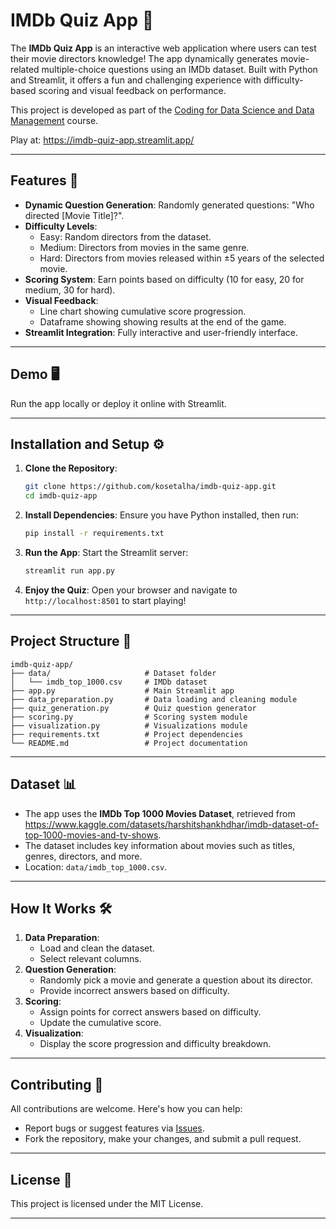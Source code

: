 
# IMDb Quiz App 🎥

The **IMDb Quiz App** is an interactive web application where users can test their movie directors knowledge! The app dynamically generates movie-related multiple-choice questions using an IMDb dataset. Built with Python and Streamlit, it offers a fun and challenging experience with difficulty-based scoring and visual feedback on performance.

This project is developed as part of the [Coding for Data Science and Data Management](https://www.unimi.it/en/education/degree-programme-courses/2025/coding-data-science-and-data-management) course.

Play at: https://imdb-quiz-app.streamlit.app/

---

## Features 🚀

- **Dynamic Question Generation**: Randomly generated questions: "Who directed [Movie Title]?".
- **Difficulty Levels**:
  - Easy: Random directors from the dataset.
  - Medium: Directors from movies in the same genre.
  - Hard: Directors from movies released within ±5 years of the selected movie.
- **Scoring System**: Earn points based on difficulty (10 for easy, 20 for medium, 30 for hard).
- **Visual Feedback**:
  - Line chart showing cumulative score progression.
  - Dataframe showing showing results at the end of the game.
- **Streamlit Integration**: Fully interactive and user-friendly interface.

---

## Demo 🖥️

Run the app locally or deploy it online with Streamlit.

---

## Installation and Setup ⚙️

1. **Clone the Repository**:
   ```bash
   git clone https://github.com/kosetalha/imdb-quiz-app.git
   cd imdb-quiz-app
   ```

2. **Install Dependencies**:
   Ensure you have Python installed, then run:
   ```bash
   pip install -r requirements.txt
   ```

3. **Run the App**:
   Start the Streamlit server:
   ```bash
   streamlit run app.py
   ```

4. **Enjoy the Quiz**:
   Open your browser and navigate to `http://localhost:8501` to start playing!

---

## Project Structure 📂

```
imdb-quiz-app/
├── data/                     # Dataset folder
│   └── imdb_top_1000.csv     # IMDb dataset
├── app.py                    # Main Streamlit app
├── data_preparation.py       # Data loading and cleaning module
├── quiz_generation.py        # Quiz question generator
├── scoring.py                # Scoring system module
├── visualization.py          # Visualizations module
├── requirements.txt          # Project dependencies
└── README.md                 # Project documentation
```

---

## Dataset 📊

- The app uses the **IMDb Top 1000 Movies Dataset**, retrieved from https://www.kaggle.com/datasets/harshitshankhdhar/imdb-dataset-of-top-1000-movies-and-tv-shows.
- The dataset includes key information about movies such as titles, genres, directors, and more.
- Location: `data/imdb_top_1000.csv`.

---

## How It Works 🛠️

1. **Data Preparation**:
   - Load and clean the dataset.
   - Select relevant columns.
2. **Question Generation**:
   - Randomly pick a movie and generate a question about its director.
   - Provide incorrect answers based on difficulty.
3. **Scoring**:
   - Assign points for correct answers based on difficulty.
   - Update the cumulative score.
4. **Visualization**:
   - Display the score progression and difficulty breakdown.

---

## Contributing 🤝

All contributions are welcome. Here's how you can help:
- Report bugs or suggest features via [Issues](https://github.com/kosetalha/imdb-quiz-app/issues).
- Fork the repository, make your changes, and submit a pull request.

---

## License 📄

This project is licensed under the MIT License.

---
